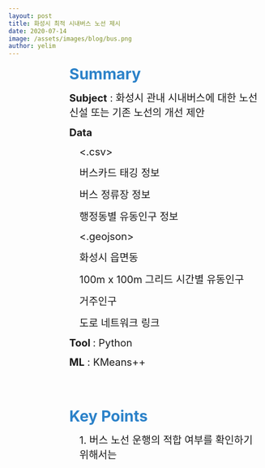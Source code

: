 ```yaml
---
layout: post
title: 화성시 최적 시내버스 노선 제시
date: 2020-07-14
image: /assets/images/blog/bus.png
author: yelim
---
```


<p style="margin-left: 120px;"><span style="font-size: 30px;"><strong><span style="color: rgb(44, 130, 201);">Summary</span></strong></span></p>
<p style="margin-left: 120px;"><span style="font-size: 20px;"><strong>Subject</strong> : 화성시 관내 시내버스에 대한 노선 신설 또는 기존 노선의 개선 제안</span></p>
<p style="margin-left: 120px;"><span style="font-size: 20px;"><strong>Data</strong></span></p>
<p style="margin-left: 140px;"><span style="font-size: 20px;">&lt;.csv&gt;</span></p>
<p style="margin-left: 140px;"><span style="font-size: 20px;">버스카드 태깅 정보</span></p>
<p style="margin-left: 140px;"><span style="font-size: 20px;">버스 정류장 정보</span></p>
<p style="margin-left: 140px;"><span style="font-size: 20px;">행정동별 유동인구 정보</span></p>
<p style="margin-left: 140px;"><span style="font-size: 20px;">&lt;.geojson&gt;</span></p>
<p style="margin-left: 140px;"><span style="font-size: 20px;">화성시 읍면동</span></p>
<p style="margin-left: 140px;"><span style="font-size: 20px;">100m x 100m 그리드 시간별 유동인구</span></p>
<p style="margin-left: 140px;"><span style="font-size: 20px;">거주인구</span></p>
<p style="margin-left: 140px;"><span style="font-size: 20px;">도로 네트워크 링크</span></p>
<p style="margin-left: 120px;"><span style="font-size: 20px;"><strong>Tool </strong>: Python</span></p>
<p style="margin-left: 120px;"><span style="font-size: 20px;"><strong>ML</strong> : KMeans++</span></p>
<p><br></p>
<p><br></p>
<p style="margin-left: 120px;"><span style="font-size: 30px;"><strong><span style="color: rgb(44, 130, 201);">Key Points</span></strong></span></p>
<p style="margin-left: 140px;"><span style="font-size: 20px;">1. 버스 노선 운행의 적합 여부를 확인하기 위해서는</span> </p>
